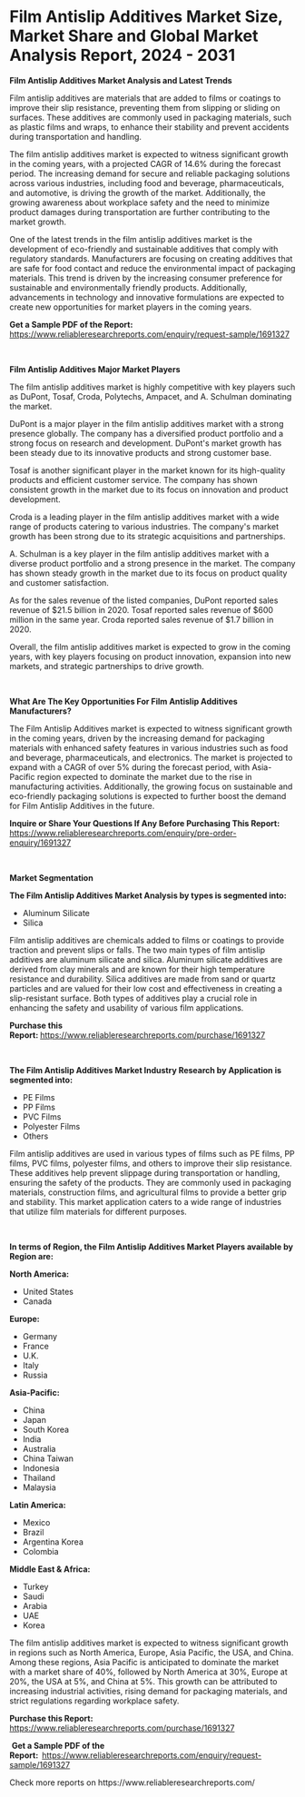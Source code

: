<p><h1>Film Antislip Additives Market Size, Market Share and Global Market Analysis Report, 2024 - 2031</h1></p><p><strong>Film Antislip Additives Market Analysis and Latest Trends</strong></p>
<p><p>Film antislip additives are materials that are added to films or coatings to improve their slip resistance, preventing them from slipping or sliding on surfaces. These additives are commonly used in packaging materials, such as plastic films and wraps, to enhance their stability and prevent accidents during transportation and handling.</p><p>The film antislip additives market is expected to witness significant growth in the coming years, with a projected CAGR of 14.6% during the forecast period. The increasing demand for secure and reliable packaging solutions across various industries, including food and beverage, pharmaceuticals, and automotive, is driving the growth of the market. Additionally, the growing awareness about workplace safety and the need to minimize product damages during transportation are further contributing to the market growth.</p><p>One of the latest trends in the film antislip additives market is the development of eco-friendly and sustainable additives that comply with regulatory standards. Manufacturers are focusing on creating additives that are safe for food contact and reduce the environmental impact of packaging materials. This trend is driven by the increasing consumer preference for sustainable and environmentally friendly products. Additionally, advancements in technology and innovative formulations are expected to create new opportunities for market players in the coming years.</p></p>
<p><strong>Get a Sample PDF of the Report:&nbsp;</strong> <a href="https://www.reliableresearchreports.com/enquiry/request-sample/1691327">https://www.reliableresearchreports.com/enquiry/request-sample/1691327</a></p>
<p>&nbsp;</p>
<p><strong>Film Antislip Additives Major Market Players</strong></p>
<p><p>The film antislip additives market is highly competitive with key players such as DuPont, Tosaf, Croda, Polytechs, Ampacet, and A. Schulman dominating the market. </p><p>DuPont is a major player in the film antislip additives market with a strong presence globally. The company has a diversified product portfolio and a strong focus on research and development. DuPont's market growth has been steady due to its innovative products and strong customer base. </p><p>Tosaf is another significant player in the market known for its high-quality products and efficient customer service. The company has shown consistent growth in the market due to its focus on innovation and product development. </p><p>Croda is a leading player in the film antislip additives market with a wide range of products catering to various industries. The company's market growth has been strong due to its strategic acquisitions and partnerships. </p><p>A. Schulman is a key player in the film antislip additives market with a diverse product portfolio and a strong presence in the market. The company has shown steady growth in the market due to its focus on product quality and customer satisfaction. </p><p>As for the sales revenue of the listed companies, DuPont reported sales revenue of $21.5 billion in 2020. Tosaf reported sales revenue of $600 million in the same year. Croda reported sales revenue of $1.7 billion in 2020. </p><p>Overall, the film antislip additives market is expected to grow in the coming years, with key players focusing on product innovation, expansion into new markets, and strategic partnerships to drive growth.</p></p>
<p>&nbsp;</p>
<p><strong>What Are The Key Opportunities For Film Antislip Additives Manufacturers?</strong></p>
<p><p>The Film Antislip Additives market is expected to witness significant growth in the coming years, driven by the increasing demand for packaging materials with enhanced safety features in various industries such as food and beverage, pharmaceuticals, and electronics. The market is projected to expand with a CAGR of over 5% during the forecast period, with Asia-Pacific region expected to dominate the market due to the rise in manufacturing activities. Additionally, the growing focus on sustainable and eco-friendly packaging solutions is expected to further boost the demand for Film Antislip Additives in the future.</p></p>
<p><strong>Inquire or Share Your Questions If Any Before Purchasing This Report:</strong> <a href="https://www.reliableresearchreports.com/enquiry/pre-order-enquiry/1691327">https://www.reliableresearchreports.com/enquiry/pre-order-enquiry/1691327</a></p>
<p>&nbsp;</p>
<p><strong>Market Segmentation</strong></p>
<p><strong>The Film Antislip Additives Market Analysis by types is segmented into:</strong></p>
<p><ul><li>Aluminum Silicate</li><li>Silica</li></ul></p>
<p><p>Film antislip additives are chemicals added to films or coatings to provide traction and prevent slips or falls. The two main types of film antislip additives are aluminum silicate and silica. Aluminum silicate additives are derived from clay minerals and are known for their high temperature resistance and durability. Silica additives are made from sand or quartz particles and are valued for their low cost and effectiveness in creating a slip-resistant surface. Both types of additives play a crucial role in enhancing the safety and usability of various film applications.</p></p>
<p><strong>Purchase this Report:&nbsp;</strong><a href="https://www.reliableresearchreports.com/purchase/1691327">https://www.reliableresearchreports.com/purchase/1691327</a></p>
<p>&nbsp;</p>
<p><strong>The Film Antislip Additives Market Industry Research by Application is segmented into:</strong></p>
<p><ul><li>PE Films</li><li>PP Films</li><li>PVC Films</li><li>Polyester Films</li><li>Others</li></ul></p>
<p><p>Film antislip additives are used in various types of films such as PE films, PP films, PVC films, polyester films, and others to improve their slip resistance. These additives help prevent slippage during transportation or handling, ensuring the safety of the products. They are commonly used in packaging materials, construction films, and agricultural films to provide a better grip and stability. This market application caters to a wide range of industries that utilize film materials for different purposes.</p></p>
<p>&nbsp;</p>
<p><strong>In terms of Region, the Film Antislip Additives Market Players available by Region are:</strong></p>
<p>
    <p> <strong> North America: </strong>
        <ul>
            <li>United States</li>
            <li>Canada</li>
        </ul>
        </p> 
    <p> <strong> Europe: </strong>
        <ul>
            <li>Germany</li>
            <li>France</li>
            <li>U.K.</li>
            <li>Italy</li>
            <li>Russia</li>
        </ul>
        </p> 
    <p> <strong> Asia-Pacific: </strong>
        <ul>
            <li>China</li>
            <li>Japan</li>
            <li>South Korea</li>
            <li>India</li>
            <li>Australia</li>
            <li>China Taiwan</li>
            <li>Indonesia</li>
            <li>Thailand</li>
            <li>Malaysia</li>
        </ul>
        </p> 
    <p> <strong> Latin America: </strong>
        <ul>
            <li>Mexico</li>
            <li>Brazil</li>
            <li>Argentina Korea</li>
            <li>Colombia</li>
        </ul>
        </p> 
    <p> <strong> Middle East & Africa: </strong>
        <ul>
            <li>Turkey</li>
            <li>Saudi</li>
            <li>Arabia</li>
            <li>UAE</li>
            <li>Korea</li>
        </ul>
    </p>
    </p>
<p><p>The film antislip additives market is expected to witness significant growth in regions such as North America, Europe, Asia Pacific, the USA, and China. Among these regions, Asia Pacific is anticipated to dominate the market with a market share of 40%, followed by North America at 30%, Europe at 20%, the USA at 5%, and China at 5%. This growth can be attributed to increasing industrial activities, rising demand for packaging materials, and strict regulations regarding workplace safety.</p></p>
<p><strong>Purchase this Report: </strong><a href="https://www.reliableresearchreports.com/purchase/1691327">https://www.reliableresearchreports.com/purchase/1691327</a></p>
<p>&nbsp;<strong>Get a Sample PDF of the Report:&nbsp;&nbsp;</strong><a href="https://www.reliableresearchreports.com/enquiry/request-sample/1691327">https://www.reliableresearchreports.com/enquiry/request-sample/1691327</a></p>
<p><strong></strong></p>
<p>Check more reports on https://www.reliableresearchreports.com/</p>